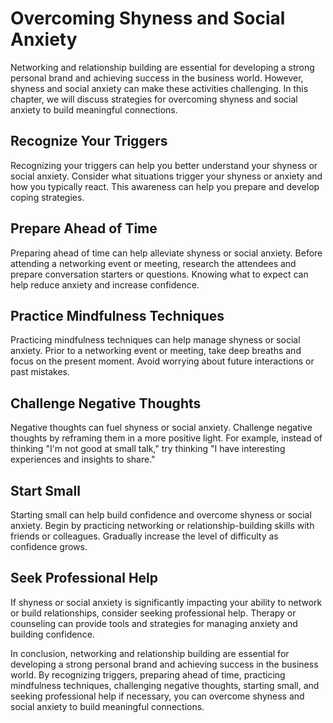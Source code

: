 Overcoming Shyness and Social Anxiety
======================================================================================

Networking and relationship building are essential for developing a strong personal brand and achieving success in the business world. However, shyness and social anxiety can make these activities challenging. In this chapter, we will discuss strategies for overcoming shyness and social anxiety to build meaningful connections.

Recognize Your Triggers
-----------------------

Recognizing your triggers can help you better understand your shyness or social anxiety. Consider what situations trigger your shyness or anxiety and how you typically react. This awareness can help you prepare and develop coping strategies.

Prepare Ahead of Time
---------------------

Preparing ahead of time can help alleviate shyness or social anxiety. Before attending a networking event or meeting, research the attendees and prepare conversation starters or questions. Knowing what to expect can help reduce anxiety and increase confidence.

Practice Mindfulness Techniques
-------------------------------

Practicing mindfulness techniques can help manage shyness or social anxiety. Prior to a networking event or meeting, take deep breaths and focus on the present moment. Avoid worrying about future interactions or past mistakes.

Challenge Negative Thoughts
---------------------------

Negative thoughts can fuel shyness or social anxiety. Challenge negative thoughts by reframing them in a more positive light. For example, instead of thinking "I'm not good at small talk," try thinking "I have interesting experiences and insights to share."

Start Small
-----------

Starting small can help build confidence and overcome shyness or social anxiety. Begin by practicing networking or relationship-building skills with friends or colleagues. Gradually increase the level of difficulty as confidence grows.

Seek Professional Help
----------------------

If shyness or social anxiety is significantly impacting your ability to network or build relationships, consider seeking professional help. Therapy or counseling can provide tools and strategies for managing anxiety and building confidence.

In conclusion, networking and relationship building are essential for developing a strong personal brand and achieving success in the business world. By recognizing triggers, preparing ahead of time, practicing mindfulness techniques, challenging negative thoughts, starting small, and seeking professional help if necessary, you can overcome shyness and social anxiety to build meaningful connections.
